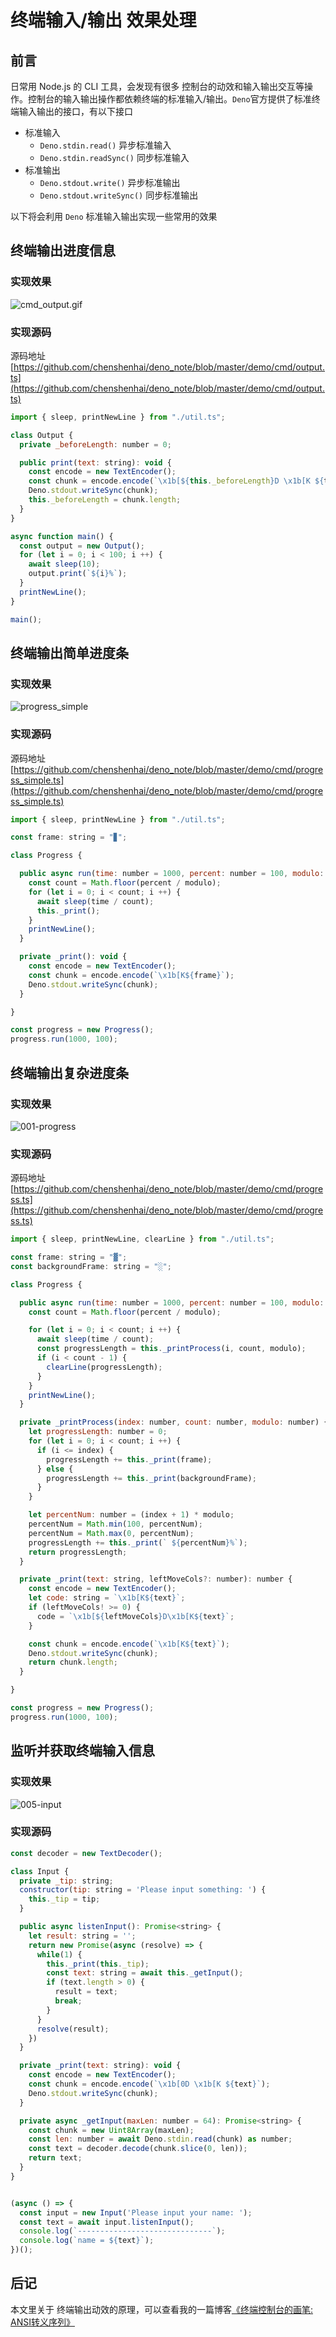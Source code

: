 # 终端输入/输出 效果处理

## 前言

日常用 Node.js 的 CLI 工具，会发现有很多 控制台的动效和输入输出交互等操作。控制台的输入输出操作都依赖终端的标准输入/输出。`Deno`官方提供了标准终端输入输出的接口，有以下接口

- 标准输入
  - `Deno.stdin.read()` 异步标准输入
  - `Deno.stdin.readSync()` 同步标准输入
- 标准输出
  - `Deno.stdout.write()` 异步标准输出
  - `Deno.stdout.writeSync()` 同步标准输出

以下将会利用 `Deno` 标准输入输出实现一些常用的效果


## 终端输出进度信息

### 实现效果

![cmd_output.gif](../image/cmd_output.gif)

### 实现源码

源码地址 [https://github.com/chenshenhai/deno_note/blob/master/demo/cmd/output.ts](https://github.com/chenshenhai/deno_note/blob/master/demo/cmd/output.ts)

```js
import { sleep, printNewLine } from "./util.ts";

class Output {
  private _beforeLength: number = 0;

  public print(text: string): void {
    const encode = new TextEncoder();
    const chunk = encode.encode(`\x1b[${this._beforeLength}D \x1b[K ${text}`);
    Deno.stdout.writeSync(chunk);
    this._beforeLength = chunk.length;
  }
}

async function main() {
  const output = new Output();
  for (let i = 0; i < 100; i ++) {
    await sleep(10);
    output.print(`${i}%`);
  }
  printNewLine();
}

main();

```


## 终端输出简单进度条

### 实现效果

![progress_simple](../image/cmd_progress_simple.gif)

### 实现源码

源码地址 [https://github.com/chenshenhai/deno_note/blob/master/demo/cmd/progress_simple.ts](https://github.com/chenshenhai/deno_note/blob/master/demo/cmd/progress_simple.ts)

```js
import { sleep, printNewLine } from "./util.ts";

const frame: string = "▊";

class Progress {

  public async run(time: number = 1000, percent: number = 100, modulo: number = 2) {
    const count = Math.floor(percent / modulo);
    for (let i = 0; i < count; i ++) {
      await sleep(time / count);
      this._print();
    }
    printNewLine();
  }

  private _print(): void {
    const encode = new TextEncoder();
    const chunk = encode.encode(`\x1b[K${frame}`);
    Deno.stdout.writeSync(chunk);
  }

}

const progress = new Progress();
progress.run(1000, 100);
```


## 终端输出复杂进度条

### 实现效果

![001-progress](../image/cmd_progress.gif)

### 实现源码

源码地址 [https://github.com/chenshenhai/deno_note/blob/master/demo/cmd/progress.ts](https://github.com/chenshenhai/deno_note/blob/master/demo/cmd/progress.ts)

```js
import { sleep, printNewLine, clearLine } from "./util.ts";

const frame: string = "▓";
const backgroundFrame: string = "░";

class Progress {

  public async run(time: number = 1000, percent: number = 100, modulo: number = 2) {
    const count = Math.floor(percent / modulo);

    for (let i = 0; i < count; i ++) {
      await sleep(time / count);
      const progressLength = this._printProcess(i, count, modulo);
      if (i < count - 1) {
        clearLine(progressLength);
      }
    }
    printNewLine();
  }

  private _printProcess(index: number, count: number, modulo: number) {
    let progressLength: number = 0;
    for (let i = 0; i < count; i ++) {
      if (i <= index) {
        progressLength += this._print(frame);
      } else {
        progressLength += this._print(backgroundFrame);
      }
    }

    let percentNum: number = (index + 1) * modulo;
    percentNum = Math.min(100, percentNum);
    percentNum = Math.max(0, percentNum);
    progressLength += this._print(` ${percentNum}%`);
    return progressLength;
  }

  private _print(text: string, leftMoveCols?: number): number {
    const encode = new TextEncoder();
    let code: string = `\x1b[K${text}`;
    if (leftMoveCols! >= 0) {
      code = `\x1b[${leftMoveCols}D\x1b[K${text}`;
    }

    const chunk = encode.encode(`\x1b[K${text}`);
    Deno.stdout.writeSync(chunk);
    return chunk.length;
  }

}

const progress = new Progress();
progress.run(1000, 100);
```

## 监听并获取终端输入信息

### 实现效果

![005-input](../image/cmd_input.gif)

### 实现源码

```js
const decoder = new TextDecoder();

class Input {
  private _tip: string;
  constructor(tip: string = 'Please input something: ') {
    this._tip = tip;
  }

  public async listenInput(): Promise<string> {
    let result: string = '';
    return new Promise(async (resolve) => {
      while(1) {
        this._print(this._tip);
        const text: string = await this._getInput();
        if (text.length > 0) {
          result = text;
          break;
        }
      }
      resolve(result);
    })
  }

  private _print(text: string): void {
    const encode = new TextEncoder();
    const chunk = encode.encode(`\x1b[0D \x1b[K ${text}`);
    Deno.stdout.writeSync(chunk);
  }

  private async _getInput(maxLen: number = 64): Promise<string> {
    const chunk = new Uint8Array(maxLen);
    const len: number = await Deno.stdin.read(chunk) as number;
    const text = decoder.decode(chunk.slice(0, len));
    return text;
  }
}


(async () => {
  const input = new Input('Please input your name: ');
  const text = await input.listenInput();
  console.log(`------------------------------`);
  console.log(`name = ${text}`);
})();
```

## 后记
 
本文里关于 终端输出动效的原理，可以查看我的一篇博客[《终端控制台的画笔: ANSI转义序列》](https://github.com/chenshenhai/blog/issues/39)

